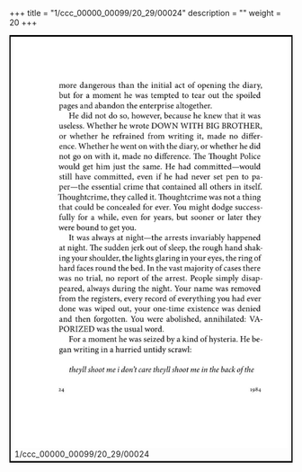 +++
title = "1/ccc_00000_00099/20_29/00024"
description = ""
weight = 20
+++

<table style="border:2px solid black;max-width:800px;max-height:800px;" 
><tr><td>
<img class="center-fit-jpg"
src="/jpg_/out_jpg_1984__024.jpg">
1/ccc_00000_00099/20_29/00024
</img></td></tr></table>
